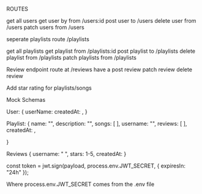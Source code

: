 ROUTES

get all users
get user by from /users:id
post user to /users
delete user from /users
patch users from /users

seperate playlists route /playlists

get all playlists
get playlist from /playlists:id
post playlist to /playlists
delete playlist from /playlists
patch playlists from /playlists

Review endpoint route at /reviews
have a post review
patch review
delete review

Add star rating for playlists/songs

Mock Schemas

User: {
userName:
createdAt: ,
}

Playlist: {
name: "",
description: "",
songs: [ ],
username: "",
reviews: [ ],
createdAt: ,

}

Reviews {
username: " ",
stars: 1-5,
createdAt:
}

const token = jwt.sign(payload, process.env.JWT_SECRET, {
      expiresIn: "24h"
    });

Where process.env.JWT_SECRET comes from the .env file
